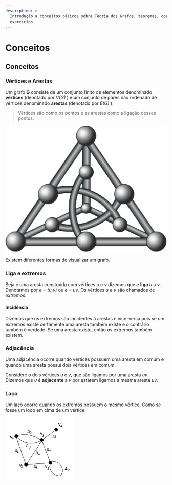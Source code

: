 ```yaml
---
description: >-
  Introdução a conceitos básicos sobre Teoria dos Grafos, teoremas, corolário e
  exercícios.
---
```


# Conceitos

## Conceitos

### Vértices e Arestas

Um grafo **G** consiste de um conjunto finito de elementos denominado **vértices** \(denotado por _V\(G\)_ \) e um conjunto de pares não ordenado de vértices denominado **arestas** \(denotado por _E\(G\)_ \).

> Vértices são como os pontos e as arestas como a ligação desses pontos.

![Logo da FACOM-UFMS](.gitbook/assets/facom_t-e1570141752277.png)

Existem diferentes formas de visualizar um grafo. 

### Liga e extremos

Seja  _e_   uma aresta construída com vértices _u_ e _v_  dizemos que _e_ **liga** _u_ a _v ._ Denotamos por _e = \(u,v\)_ ou _e = uv_. Os vértices _u_ e _v_ são chamados de _extremos_.

#### Incidência

Dizemos que os extremos são incidentes à arestas e vice-versa pois se um extremos existe certamente uma aresta também existe e o contrário também é verdade. Se uma aresta existe, então os extremos também existem.

### Adjacência

Uma adjacência ocorre quando vértices possuem uma aresta em comum e quando uma aresta possui dois vértices em comum.

Considere o dois vértices _u_ e _v_, que são ligamos por uma aresta _uv_. Dizemos que _u_ é **adjacente** a _v_ por estarem ligamos a mesma aresta _uv_.

### Laço

Um laço ocorre quando os extremos possuem o mesmo vértice. Como se fosse um loop em cima de um vértice.

![Aqui temos exemplo de uma ocorr&#xEA;ncia de la&#xE7;o.](.gitbook/assets/laco.png)



